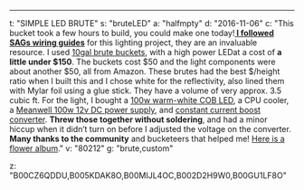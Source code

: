 ---
t: "SIMPLE LED BRUTE"
s: "bruteLED"
a: "halfmpty"
d: "2016-11-06"
c: "This bucket took a few hours to build, you could make one today!<b><a href='https://www.reddit.com/r/HandsOnComplexity/comments/1rcgih/led_and_led_grow_lights_part_5_working_with_100/'> I followed SAGs wiring guides</a></b> for this lighting project, they are an invaluable resource.
    I used <a href='http://amzn.to/2loCTmk'>10gal brute buckets</a>, with a high power LEDat a cost of <strong>a little under $150</strong>. The buckets cost $50 and the light components were about another $50, all from Amazon. These brutes had the best $/height ratio when I built this and I chose white for the reflectivity, also lined them with Mylar foil using a glue stick. They have a volume of very approx. 3.5 cubic ft. For the light, I bought a <a href='http://amzn.to/2mCCe0Q'>100w warm-white COB LED</a>, a CPU cooler, a <a href='http://amzn.to/2lotiM9'>Meanwell 100w 12v DC power supply</a>, and <a href='http://amzn.to/2mojLEL'>constant current boost converter</a>. <strong>Threw those together without soldering</strong>, and had a minor hiccup when it didn’t turn on before I adjusted the voltage on the converter. <strong>Many thanks to the community</strong> and bucketeers that helped me! <a href='http://imgur.com/a/Xt3vI'>Here is a flower album</a>."
v: "80212"
g: "brute,custom"

z: "B00CZ6QDDU,B005KDAK8O,B00MIJL4OC,B002D2H9W0,B00GU1LF8O"
